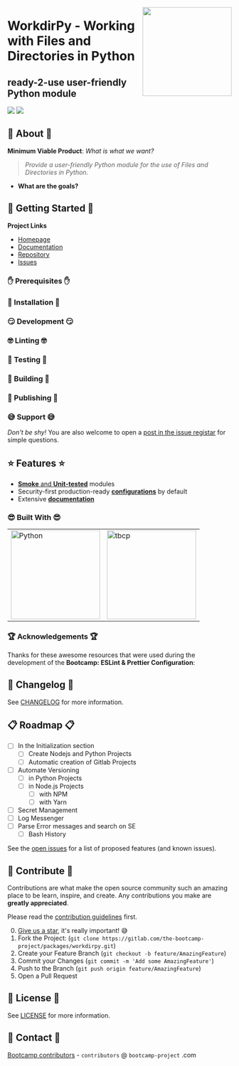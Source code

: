 <!--
MIT License

Copyright (c) 2021 Bootcamp contributors

Permission is hereby granted, free of charge, to any person obtaining a copy
of this software and associated documentation files (the "Software"), to deal
in the Software without restriction, including without limitation the rights
to use, copy, modify, merge, publish, distribute, sublicense, and/or sell
copies of the Software, and to permit persons to whom the Software is
furnished to do so, subject to the following conditions:

The above copyright notice and this permission notice shall be included in all
copies or substantial portions of the Software.

THE SOFTWARE IS PROVIDED "AS IS", WITHOUT WARRANTY OF ANY KIND, EXPRESS OR
IMPLIED, INCLUDING BUT NOT LIMITED TO THE WARRANTIES OF MERCHANTABILITY,
FITNESS FOR A PARTICULAR PURPOSE AND NONINFRINGEMENT. IN NO EVENT SHALL THE
AUTHORS OR COPYRIGHT HOLDERS BE LIABLE FOR ANY CLAIM, DAMAGES OR OTHER
LIABILITY, WHETHER IN AN ACTION OF CONTRACT, TORT OR OTHERWISE, ARISING FROM,
OUT OF OR IN CONNECTION WITH THE SOFTWARE OR THE USE OR OTHER DEALINGS IN THE
SOFTWARE.
-->
<a href="https://bootcamp-project.com/" target="_blank"><img src="https://bootcamp-project.com/tbcp.svg" align="right" height="200" /></a>

# WorkdirPy - Working with Files and Directories in Python

## ready-2-use user-friendly Python module

<img src="https://img.shields.io/badge/License-MIT-lightgrey?style=for-the-badge" />
<img src="https://img.shields.io/badge/Bootcamp-Project-blue?style=for-the-badge" />

## 🦄 About 🦄

**Minimum Viable Product**: *What is what we want?*

> *Provide a user-friendly Python module for the use of Files and Directories in Python.*

- **What are the goals?**

## 🚀 Getting Started 🚀

**Project Links**

- [Homepage][Project_Homepage]
- [Documentation][Project_Docs]
- [Repository][Repo_URL]
- [Issues][Repo_Issues]

### ✋ Prerequisites ✋

### 💪 Installation 💪

### 😏 Development 😏

### 🤓 Linting 🤓

### 🧐 Testing 🧐

### 🤩 Building 🤩

### 🥳 Publishing 🥳

### 😅 Support 😅

*Don't be shy!* You are also welcome to open a [post in the issue registar][Repo_Issues] for simple questions.

## ⭐️ Features ⭐️

- [**Smoke** and **Unit-tested**][Repo_Tests] modules
- Security-first production-ready [**configurations**][TBCP_Configurations] by default
- Extensive [**documentation**][Project_Docs]

### 😎 Built With 😎

<table>
<tr>
<td><a href="https://www.python.org/" target="_blank"><img src="https://cdr.bootcamp-project.com/logos/programming/python.svg" alt="Python" width="200"/></a></td>
<td><a href="https://bootcamp-project.com/" target="_blank"><img src="https://bootcamp-project.com/tbcp.svg" alt="tbcp" width="200"/></a></td>
</tr>
</table>

### 🏆 Acknowledgements 🏆

Thanks for these awesome resources that were used during the development of the **Bootcamp: ESLint & Prettier Configuration**:

## 📑 Changelog 📑

See [CHANGELOG][Repo_Changelog] for more information.

## 📋 Roadmap 📋

- [ ] In the Initialization section
  - [ ] Create Nodejs and Python Projects
  - [ ] Automatic creation of Gitlab Projects
- [ ] Automate Versioning
  - [ ] in Python Projects
  - [ ] in Node.js Projects
    - [ ] with NPM
    - [ ] with Yarn
- [ ] Secret Management
- [ ] Log Messenger
- [ ] Parse Error messages and search on SE
  - [ ] Bash History

See the [open issues][Repo_Issues] for a list of proposed features (and known issues).

## 🤝 Contribute 🤝

Contributions are what make the open source community such an amazing place to be learn, inspire, and create. Any contributions you make are **greatly appreciated**.

Please read the [contribution guidelines][TBCP_Contribution] first.

0. [Give us a star][Repo_Stars], it's really important! 😅
1. Fork the Project: (`git clone https://gitlab.com/the-bootcamp-project/packages/workdirpy.git`)
2. Create your Feature Branch (`git checkout -b feature/AmazingFeature`)
3. Commit your Changes (`git commit -m 'Add some AmazingFeature'`)
4. Push to the Branch (`git push origin feature/AmazingFeature`)
5. Open a Pull Request

## 📜 License 📜

See [LICENSE][Repo_License] for more information.

## 💌 Contact 💌

[Bootcamp contributors][TBCP_Homepage] - `contributors` @ `bootcamp-project` .com

<!-- ---------------------------------------------------------------------------------------------------------------------------------- -->
<!-- ---------------------------------------------------------------------------------------------------------------------------------- -->
<!-- ---------------------------------------------------------------------------------------------------------------------------------- -->
[Project_Homepage]: https://packages.bootcamp-project.com
[Project_Docs]: https://packages.bootcamp-project.com
[Project_Install_Docs]: https://packages.bootcamp-project.com/#/install
[Project_Develop_Docs]: https://packages.bootcamp-project.com/#/develop
[Project_Linting_Docs]: https://packages.bootcamp-project.com/#/linting
[Project_esting_Docs]: https://packages.bootcamp-project.com/#/testing
[Project_Building_Docs]: https://packages.bootcamp-project.com/#/building
[Project_Publishing_Docs]: https://packages.bootcamp-project.com/#/publishing
<!-- ---------------------------------------------------------------------------------------------------------------------------------- -->
[Repo_URL]: https://gitlab.com/the-bootcamp-project/packages/workdirpy
[Repo_Issues]: https://gitlab.com/the-bootcamp-project/packages/workdirpy/-/issues
[Repo_Forks]: https://gitlab.com/the-bootcamp-project/packages/workdirpy/-/forks
[Repo_Stars]: https://gitlab.com/the-bootcamp-project/packages/workdirpy/-/starrers
[Repo_Tests]: https://gitlab.com/the-bootcamp-project/packages/workdirpy/-/tree/main/tests
[Repo_License]: https://gitlab.com/the-bootcamp-project/packages/workdirpy/-/blob/main/LICENSE
[Repo_Changelog]: https://gitlab.com/the-bootcamp-project/packages/workdirpy/-/blob/main/CHANGELOG
<!-- ---------------------------------------------------------------------------------------------------------------------------------- -->
[TBCP_Homepage]: https://bootcamp-project.com
[TBCP_Configurations]: https://configurations.bootcamp-project.com
[TBCP_Contribution]: https://bootcamp-project.com/#code_of_conduct
<!-- ---------------------------------------------------------------------------------------------------------------------------------- -->
[RTFM_GitwithPython]: https://dev.rtfm.page/#/working_with/git/interaction/with_python
<!-- ---------------------------------------------------------------------------------------------------------------------------------- -->
[URL_Python]: https://wiki.python.org/moin/BeginnersGuide/Download
<!-- ---------------------------------------------------------------------------------------------------------------------------------- -->
<!-- ---------------------------------------------------------------------------------------------------------------------------------- -->
<!-- ---------------------------------------------------------------------------------------------------------------------------------- -->
